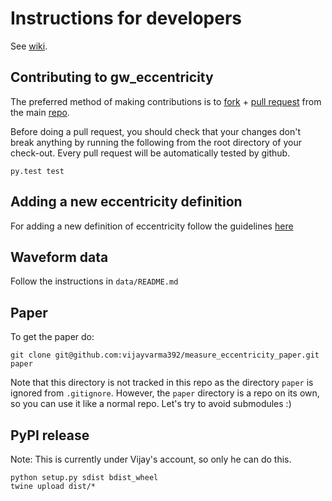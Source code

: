# Instructions for developers
See [wiki](https://github.com/vijayvarma392/gw_eccentricity/wiki).

## Contributing to gw_eccentricity

The preferred method of making contributions is to
[fork](https://help.github.com/articles/fork-a-repo/) + [pull
request](https://help.github.com/articles/about-pull-requests/) from the main
[repo](https://github.com/vijayvarma392/gw_eccentricity).

Before doing a pull request, you should check that your changes don't break
anything by running the following from the root directory of your check-out.
Every pull request will be automatically tested by github.
```
py.test test
```

## Adding a new eccentricity definition
For adding a new definition of eccentricity follow the guidelines [here](https://github.com/vijayvarma392/gw_eccentricity/wiki/Adding-new-eccentricity-definitions)

## Waveform data
Follow the instructions in `data/README.md`

## Paper
To get the paper do:
```
git clone git@github.com:vijayvarma392/measure_eccentricity_paper.git paper
```
Note that this directory is not tracked in this repo as the directory `paper`
is ignored from `.gitignore`. However, the `paper` directory is a repo on its
own, so you can use it like a normal repo. Let's try to avoid submodules :)

## PyPI release
Note: This is currently under Vijay's account, so only he can do this.
```shell
python setup.py sdist bdist_wheel
twine upload dist/*
```
